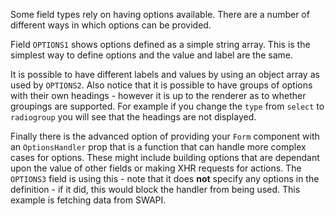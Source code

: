 Some field types rely on having options available. There are a number of different ways in which options can be provided.

Field `OPTIONS1` shows options defined as a simple string array. This is the simplest way to define options and the value and label are the same.

It is possible to have different labels and values by using an object array as used by `OPTIONS2`. Also notice that it is possible to have groups of options with their own headings - however it is up to the renderer as to whether groupings are supported. For example if you change the `type` from `select` to `radiogroup` you will see that the headings are not displayed.

Finally there is the advanced option of providing your `Form` component with an `OptionsHandler` prop that is a function that can handle more complex cases for options. These might include building options that are dependant upon the value of other fields or making XHR requests for actions. The `OPTIONS3` field is using this - note that it does **not** specify any options in the definition - if it did, this would block the handler from being used. This example is fetching data from SWAPI.
